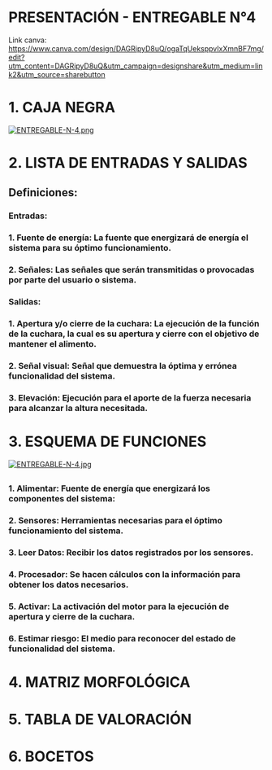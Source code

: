 # PRESENTACIÓN - ENTREGABLE N°4

Link canva: https://www.canva.com/design/DAGRipyD8uQ/ogaTqUeksppvIxXmnBF7mg/edit?utm_content=DAGRipyD8uQ&utm_campaign=designshare&utm_medium=link2&utm_source=sharebutton
##

# 1. CAJA NEGRA 
[![ENTREGABLE-N-4.png](https://i.postimg.cc/qvJv7mFh/ENTREGABLE-N-4.png)](https://postimg.cc/WhyvW7TT)
##
# 2. LISTA DE ENTRADAS Y SALIDAS
## Definiciones:
### Entradas:
### 1. Fuente de energía: La fuente que energizará de energía el sistema para su óptimo funcionamiento.
### 2. Señales: Las señales que serán transmitidas o provocadas por parte del usuario o sistema.
### Salidas:
### 1. Apertura y/o cierre de la cuchara: La ejecución de la función de la cuchara, la cual es su apertura y cierre con el objetivo de mantener el alimento.
### 2. Señal visual: Señal que demuestra la óptima y errónea funcionalidad del sistema.
### 3. Elevación: Ejecución para el aporte de la fuerza necesaria para alcanzar la altura necesitada.
##
# 3. ESQUEMA DE FUNCIONES
[![ENTREGABLE-N-4.jpg](https://i.postimg.cc/z3mq57gB/ENTREGABLE-N-4.jpg)](https://postimg.cc/rR9BNSgX)
##
##
### 1. Alimentar: Fuente de energía que energizará los componentes del sistema:
### 2. Sensores: Herramientas necesarias para el óptimo funcionamiento del sistema.
### 3. Leer Datos: Recibir los datos registrados por los sensores.
### 4. Procesador: Se hacen cálculos con la información para obtener los datos necesarios.
### 5. Activar: La activación del motor para la ejecución de apertura y cierre de la cuchara.
### 6. Estimar riesgo: El medio para reconocer del estado de funcionalidad del sistema.
##
# 4. MATRIZ MORFOLÓGICA
# 5. TABLA DE VALORACIÓN
# 6. BOCETOS 
